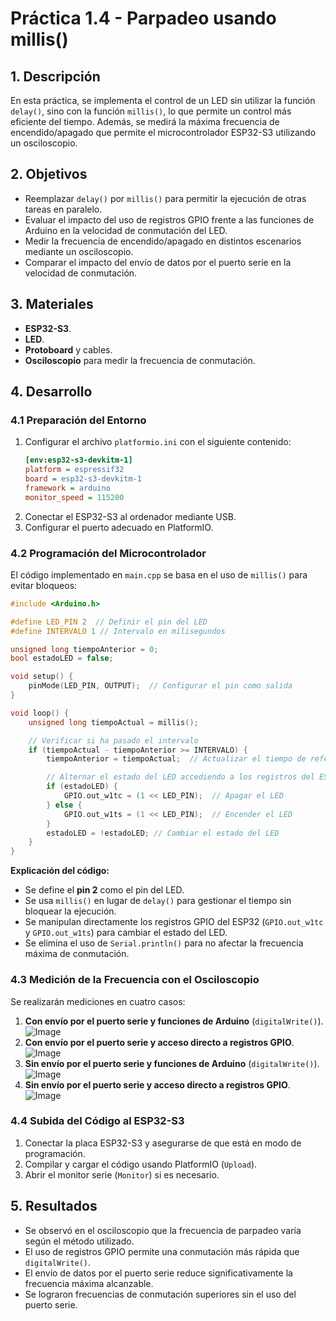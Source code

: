 # Práctica 1.4 - Parpadeo usando millis()

## 1. Descripción
En esta práctica, se implementa el control de un LED sin utilizar la función `delay()`, sino con la función `millis()`, lo que permite un control más eficiente del tiempo. Además, se medirá la máxima frecuencia de encendido/apagado que permite el microcontrolador ESP32-S3 utilizando un osciloscopio.

## 2. Objetivos
- Reemplazar `delay()` por `millis()` para permitir la ejecución de otras tareas en paralelo.
- Evaluar el impacto del uso de registros GPIO frente a las funciones de Arduino en la velocidad de conmutación del LED.
- Medir la frecuencia de encendido/apagado en distintos escenarios mediante un osciloscopio.
- Comparar el impacto del envío de datos por el puerto serie en la velocidad de conmutación.

## 3. Materiales
- **ESP32-S3**.
- **LED**.
- **Protoboard** y cables.
- **Osciloscopio** para medir la frecuencia de conmutación.

## 4. Desarrollo

### 4.1 Preparación del Entorno
1. Configurar el archivo `platformio.ini` con el siguiente contenido:
   ```ini
   [env:esp32-s3-devkitm-1]
   platform = espressif32
   board = esp32-s3-devkitm-1
   framework = arduino
   monitor_speed = 115200
   ```
2. Conectar el ESP32-S3 al ordenador mediante USB.
3. Configurar el puerto adecuado en PlatformIO.

### 4.2 Programación del Microcontrolador
El código implementado en `main.cpp` se basa en el uso de `millis()` para evitar bloqueos:
```cpp
#include <Arduino.h>

#define LED_PIN 2  // Definir el pin del LED
#define INTERVALO 1 // Intervalo en milisegundos

unsigned long tiempoAnterior = 0;
bool estadoLED = false;

void setup() {
    pinMode(LED_PIN, OUTPUT);  // Configurar el pin como salida
}

void loop() {
    unsigned long tiempoActual = millis();

    // Verificar si ha pasado el intervalo
    if (tiempoActual - tiempoAnterior >= INTERVALO) {
        tiempoAnterior = tiempoActual;  // Actualizar el tiempo de referencia

        // Alternar el estado del LED accediendo a los registros del ESP32
        if (estadoLED) {
            GPIO.out_w1tc = (1 << LED_PIN);  // Apagar el LED
        } else {
            GPIO.out_w1ts = (1 << LED_PIN);  // Encender el LED
        }
        estadoLED = !estadoLED; // Cambiar el estado del LED
    }
}
```
**Explicación del código:**
- Se define el **pin 2** como el pin del LED.
- Se usa `millis()` en lugar de `delay()` para gestionar el tiempo sin bloquear la ejecución.
- Se manipulan directamente los registros GPIO del ESP32 (`GPIO.out_w1tc` y `GPIO.out_w1ts`) para cambiar el estado del LED.
- Se elimina el uso de `Serial.println()` para no afectar la frecuencia máxima de conmutación.

### 4.3 Medición de la Frecuencia con el Osciloscopio
Se realizarán mediciones en cuatro casos:
1. **Con envío por el puerto serie y funciones de Arduino** (`digitalWrite()`).
![Image](https://github.com/user-attachments/assets/126b2fe8-ab26-4f98-a52c-e62b3b2715bc)
2. **Con envío por el puerto serie y acceso directo a registros GPIO**.
![Image](https://github.com/user-attachments/assets/9a9ba72d-3029-4497-b1a8-5f883e6abfec)
3. **Sin envío por el puerto serie y funciones de Arduino** (`digitalWrite()`).
![Image](https://github.com/user-attachments/assets/ecaa668a-18fe-44cd-921e-9a8ba4dd5bc0)
4. **Sin envío por el puerto serie y acceso directo a registros GPIO**.
![Image](https://github.com/user-attachments/assets/cfcc869a-c56a-4738-be67-a835ddb1fcf0)

### 4.4 Subida del Código al ESP32-S3
1. Conectar la placa ESP32-S3 y asegurarse de que está en modo de programación.
2. Compilar y cargar el código usando PlatformIO (`Upload`).
3. Abrir el monitor serie (`Monitor`) si es necesario.

## 5. Resultados
- Se observó en el osciloscopio que la frecuencia de parpadeo varía según el método utilizado.
- El uso de registros GPIO permite una conmutación más rápida que `digitalWrite()`.
- El envío de datos por el puerto serie reduce significativamente la frecuencia máxima alcanzable.
- Se lograron frecuencias de conmutación superiores sin el uso del puerto serie.
